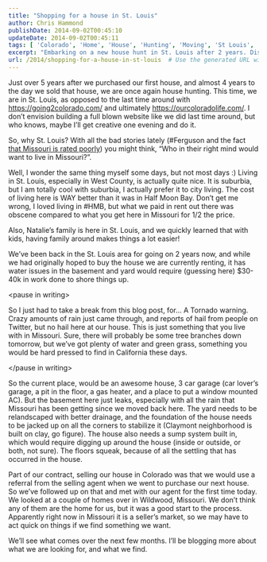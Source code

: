 ```yaml
---
title: "Shopping for a house in St. Louis"
author: Chris Hammond
publishDate: 2014-09-02T00:45:10
updateDate: 2014-09-02T00:45:11
tags: [ 'Colorado', 'Home', 'House', 'Hunting', 'Moving', 'St Louis', 'West County', 'Wildwood' ]
excerpt: "Embarking on a new house hunt in St. Louis after 2 years. Discover why we chose this vibrant suburbia over city living and the housing challenges we face."
url: /2014/shopping-for-a-house-in-st-louis  # Use the generated URL with year
---
```

<p>Just over 5 years after we purchased our first house, and almost 4 years to the day we sold that house, we are once again house hunting. This time, we are in St. Louis, as opposed to the last time around with <a title="https://going2colorado.com/" href="https://going2colorado.com/">https://going2colorado.com/</a> and ultimately <a href="https://ourcoloradolife.com/">https://ourcoloradolife.com/</a>. I don’t envision building a full blown website like we did last time around, but who knows, maybe I’ll get creative one evening and do it.</p> <p>So, why St. Louis? With all the bad stories lately (#Ferguson and the fact <a href="https://blogs.riverfronttimes.com/dailyrft/2014/08/missouri_is_the_3rd_worst_state_to_live_in_cnbc.php" target="_blank">that Missouri is rated poorly</a>) you might think, “Who in their right mind would want to live in Missouri?”. </p> <p>Well, I wonder the same thing myself some days, but not most days :) Living in St. Louis, especially in West County, is actually quite nice. It is suburbia, but I am totally cool with suburbia, I actually prefer it to city living. The cost of living here is WAY better than it was in Half Moon Bay. Don’t get me wrong, I loved living in #HMB, but what we paid in rent out there was obscene compared to what you get here in Missouri for 1/2 the price.</p> <p>Also, Natalie’s family is here in St. Louis, and we quickly learned that with kids, having family around makes things a lot easier!</p> <p>We’ve been back in the St. Louis area for going on 2 years now, and while we had originally hoped to buy the house we are currently renting, it has water issues in the basement and yard would require (guessing here) $30-40k in work done to shore things up. </p> <p>&lt;pause in writing&gt;</p> <p>So I just had to take a break from this blog post, for… A Tornado warning. Crazy amounts of rain just came through, and reports of hail from people on Twitter, but no hail here at our house. This is just something that you live with in Missouri. Sure, there will probably be some tree branches down tomorrow, but we’ve got plenty of water and green grass, something you would be hard pressed to find in California these days.</p> <p>&lt;/pause in writing&gt;</p> <p>So the current place, would be an awesome house, 3 car garage (car lover’s garage, a pit in the floor, a gas heater, and a place to put a window mounted AC). But the basement here just leaks, especially with all the rain that Missouri has been getting since we moved back here. The yard needs to be relandscaped with better drainage, and the foundation of the house needs to be jacked up on all the corners to stabilize it (Claymont neighborhood is built on clay, go figure). The house also needs a sump system built in, which would require digging up around the house (inside or outside, or both, not sure). The floors squeak, because of all the settling that has occurred in the house. </p> <p>Part of our contract, selling our house in Colorado was that we would use a referral from the selling agent when we went to purchase our next house. So we’ve followed up on that and met with our agent for the first time today. We looked at a couple of homes over in Wildwood, Missouri. We don’t think any of them are the home for us, but it was a good start to the process. Apparently right now in Missouri it is a seller’s market, so we may have to act quick on things if we find something we want.</p> <p>We’ll see what comes over the next few months. I’ll be blogging more about what we are looking for, and what we find.</p>


